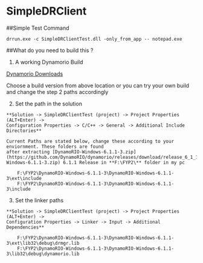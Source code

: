 # SimpleDRClient
##Simple Test Command

  ```
  drrun.exe -c SimpleDRClientTest.dll -only_from_app -- notepad.exe
  ```

##What do you need to build this ?

  1. A working Dynamorio Build
  
   [Dynamorio Downloads](https://github.com/DynamoRIO/dynamorio/wiki/Downloads)
       
   Choose a build version from above location or you can try your own build and change the step 2 paths accordingly
  
  2. Set the path in the solution
  
    **Solution -> SimpleDRClientTest (project) -> Project Properties (ALT+Enter) ->
    Configuration Properties -> C/C++ -> General -> Additional Include Directories**
      
    Current Paths are stated below, change these according to your enviornment. These folders are found
    after extracting [DynamoRIO-Windows-6.1.1-3.zip](https://github.com/DynamoRIO/dynamorio/releases/download/release_6_1_1/DynamoRIO-Windows-6.1.1-3.zip) 6.1.1 Release in **F:\FYP2\** folder in my pc

        F:\FYP2\DynamoRIO-Windows-6.1.1-3\DynamoRIO-Windows-6.1.1-3\ext\include
        F:\FYP2\DynamoRIO-Windows-6.1.1-3\DynamoRIO-Windows-6.1.1-3\include
        
  3. Set the linker paths
  
    **Solution -> SimpleDRClientTest (project) -> Project Properties (ALT+Enter) ->
    Configuration Properties -> Linker -> Input -> Additional Dependencies**

        F:\FYP2\DynamoRIO-Windows-6.1.1-3\DynamoRIO-Windows-6.1.1-3\ext\lib32\debug\drmgr.lib
        F:\FYP2\DynamoRIO-Windows-6.1.1-3\DynamoRIO-Windows-6.1.1-3\lib32\debug\dynamorio.lib
